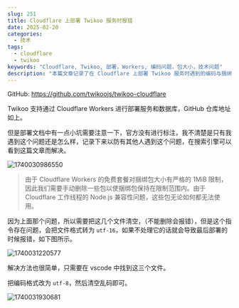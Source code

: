 ```yaml
---
slug: 251
title: Cloudflare 上部署 Twikoo 服务时报错
date: 2025-02-20
categories:
  - 技术
tags:
  - cloudflare
  - twikoo
keywords: "Cloudflare, Twikoo, 部署，Workers, 编码问题，包大小，技术问题"
description: "本篇文章记录了在 Cloudflare 上部署 Twikoo 服务时遇到的编码与捆绑包大小问题，提供了解决方案，帮助其他开发者顺利完成部署。"
---
```


GitHub: https://github.com/twikoojs/twikoo-cloudflare

Twikoo 支持通过 Cloudflare Workers 进行部署服务和数据库，GitHub 仓库地址如上。

但是部署文档中有一点小坑需要注意一下，官方没有进行标注，我不清楚是只有我遇到这个问题还是怎么样，记录下来以防有其他人遇到这个问题，在搜索引擎可以看到这篇文章而解决。

![1740030986550](https://imgurl.zishu.me/2025/02/1740030986550.webp)

> 由于 Cloudflare Workers 的免费套餐对捆绑包大小有严格的 1MiB 限制，因此我们需要手动删除一些包以使捆绑包保持在限制范围内。由于 Cloudflare 工作线程的 Node.js 兼容性问题，这些包无论如何都无法使用。

因为上面那个问题，所以需要把这几个文件清空，（不能删除会报错），但是这个指令存在问题，会把文件格式转为 `utf-16`，如果不处理它的话就会导致最后部署的时候报错，如下图所示。

![1740031220577](https://imgurl.zishu.me/2025/02/1740031220577.webp)

解决方法也很简单，只需要在 vscode 中找到这三个文件。

把编码格式改为 `utf-8`，然后清空乱码即可。

![1740031930681](https://imgurl.zishu.me/2025/02/1740031930681.webp)

